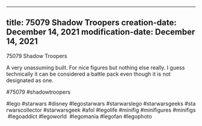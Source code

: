 ----
title: 75079 Shadow Troopers
creation-date: December 14, 2021
modification-date: December 14, 2021
----

75079 Shadow Troopers

A very unassuming built. For nice figures but nothing else really. I guess technically it can be considered a battle pack even though it is not designated as one.

#75079 #shadowtroopers

#lego #starwars #disney #legostarwars #starwarslego #starwarsgeeks #starwarscollector #starwarsgeek #afol #legolife #minifig #minifigures #minifigs #legoaddict #legoworld  #legomania #legofan #legophoto 


